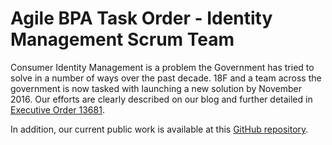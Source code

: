 # Agile BPA Task Order - Identity Management Scrum Team

Consumer Identity Management is a problem the Government has tried to solve in a number of ways over the past decade. 18F and a team across the government is now tasked with launching a new solution by November 2016. Our efforts are clearly described on our blog and further detailed in [Executive Order 13681](https://www.whitehouse.gov/the-press-office/2014/10/17/executive-order-improving-security-consumer-financial-transactions).

In addition, our current public work is available at this [GitHub repository](https://github.com/18F/identity-idp).
